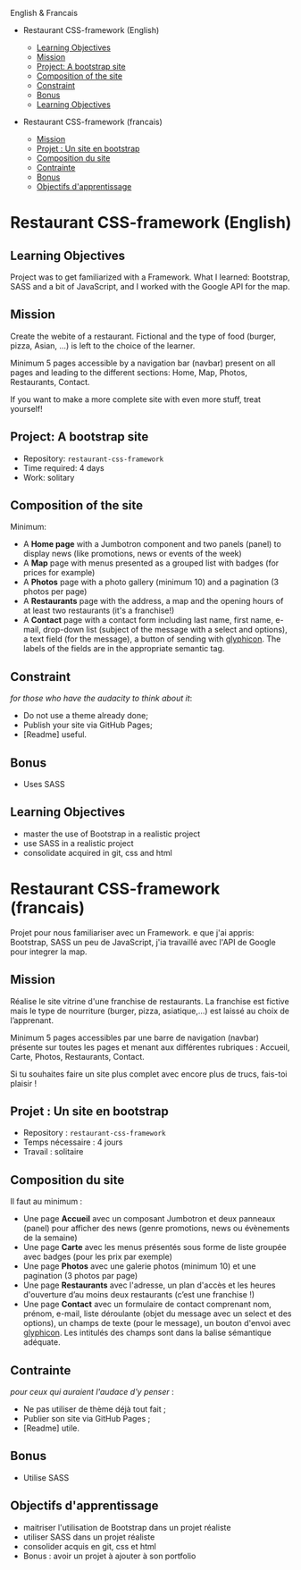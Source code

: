 English & Francais

- Restaurant CSS-framework (English)
  * [Learning Objectives](#learning-objectives)
  * [Mission](#mission)
  * [Project: A bootstrap site](#project-a-bootstrap-site)
  * [Composition of the site](#composition-of-the-site)
  * [Constraint](#constraint)
  * [Bonus](#bonus)
  * [Learning Objectives](#learning-objectives-1)
  
- Restaurant CSS-framework (francais)
  * [Mission](#mission-1)
  * [Projet : Un site en bootstrap](#projet-un-site-en-bootstrap)
  * [Composition du site](#composition-du-site)
  * [Contrainte](#contrainte)
  * [Bonus](#bonus-1)
  * [Objectifs d'apprentissage](#objectifs-d'-apprentissage)


# Restaurant CSS-framework (English)

## Learning Objectives

Project was to get familiarized with a Framework. What I learned: Bootstrap, SASS and a bit of JavaScript, and I worked with the Google API for the map.

## Mission

Create the webite of a restaurant. Fictional and the type of food (burger, pizza, Asian, ...) is left to the choice of the learner.

Minimum 5 pages accessible by a navigation bar (navbar) present on all pages and leading to the different sections: Home, Map, Photos, Restaurants, Contact.

If you want to make a more complete site with even more stuff, treat yourself!

## Project: A bootstrap site

- Repository: `restaurant-css-framework`
- Time required: 4 days
- Work: solitary

## Composition of the site
Minimum:

- A **Home page** with a Jumbotron component and two panels (panel) to display news (like promotions, news or events of the week)
- A **Map** page with menus presented as a grouped list with badges (for prices for example)
- A **Photos** page with a photo gallery (minimum 10) and a pagination (3 photos per page)
- A **Restaurants** page with the address, a map and the opening hours of at least two restaurants (it's a franchise!)
- A **Contact** page with a contact form including last name, first name, e-mail, drop-down list (subject of the message with a select and options), a text field (for the message), a button of sending with [glyphicon](http://glyphicons.com/). The labels of the fields are in the appropriate semantic tag.

## Constraint
*for those who have the audacity to think about it*:
- Do not use a theme already done;
- Publish your site via GitHub Pages;
- [Readme] useful.

## Bonus
- Uses SASS

## Learning Objectives
- master the use of Bootstrap in a realistic project
- use SASS in a realistic project
- consolidate acquired in git, css and html


# Restaurant CSS-framework (francais)

Projet pour nous familiariser avec un Framework. e que j'ai appris: Bootstrap, SASS un peu de JavaScript, j'ia travaillé avec l'API de Google pour integrer la map.

## Mission

Réalise le site vitrine d'une franchise de restaurants. La franchise est fictive mais le type de nourriture (burger, pizza, asiatique,...) est laissé au choix de l’apprenant.

Minimum 5 pages accessibles par une barre de navigation (navbar) présente sur toutes les pages et menant aux différentes rubriques : Accueil, Carte, Photos, Restaurants, Contact.

Si tu souhaites faire un site plus complet avec encore plus de trucs, fais-toi plaisir !

## Projet : Un site en bootstrap

- Repository : `restaurant-css-framework`  
- Temps nécessaire :  4 jours
- Travail : solitaire   

## Composition du site
Il faut au minimum :  

- Une page **Accueil** avec un composant Jumbotron et deux panneaux (panel) pour afficher des news (genre promotions, news ou évènements de la semaine)
- Une page **Carte** avec les menus présentés sous forme de liste groupée avec badges (pour les prix par exemple)
- Une page **Photos** avec une galerie photos (minimum 10) et une pagination (3 photos par page)
- Une page **Restaurants** avec l'adresse, un plan d'accès et les heures d'ouverture d’au moins deux restaurants (c’est une franchise !)
- Une page **Contact** avec un formulaire de contact comprenant nom, prénom, e-mail, liste déroulante (objet du message avec un select et des options), un champs de texte (pour le message), un bouton d'envoi avec [glyphicon](http://glyphicons.com/). Les intitulés des champs sont dans la balise sémantique adéquate. 

## Contrainte
*pour ceux qui auraient l'audace d'y penser* :
- Ne pas utiliser de thème déjà tout fait ;
- Publier son site via GitHub Pages ;
- [Readme] utile.

## Bonus
- Utilise SASS

## Objectifs d'apprentissage
- maitriser l'utilisation de Bootstrap dans un projet réaliste
- utiliser SASS dans un projet réaliste
- consolider acquis en git, css et html
- Bonus : avoir un projet à ajouter à son portfolio


